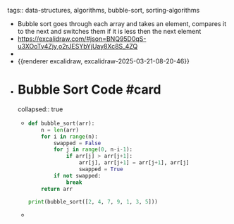 tags:: data-structures, algorithms, bubble-sort, sorting-algorithms

- Bubble sort goes through each array and takes an element, compares it to the next and switches them if it is less then the next element
- https://excalidraw.com/#json=BNQ95D0qS-u3XOoTy4Zjy,o2rJESYbYjUay8Xc8S_4ZQ
-
- {{renderer excalidraw, excalidraw-2025-03-21-08-20-46}}
- # Bubble Sort Code #card
  collapsed:: true
	- ```python
	  def bubble_sort(arr):
	      n = len(arr)
	      for i in range(n):
	          swapped = False
	          for j in range(0, n-i-1):
	              if arr[j] > arr[j+1]:
	                  arr[j], arr[j+1] = arr[j+1], arr[j]
	                  swapped = True
	          if not swapped:
	              break
	      return arr
	  
	  print(bubble_sort([2, 4, 7, 9, 1, 3, 5]))
	  ```
	-